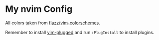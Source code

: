 # My nvim Config

All colors taken from
[flazz/vim-colorschemes](https://github.com/flazz/vim-colorschemes).

Remember to install [vim-plugged](https://github.com/junegunn/vim-plug)
and run `:PlugInstall` to install plugins.

